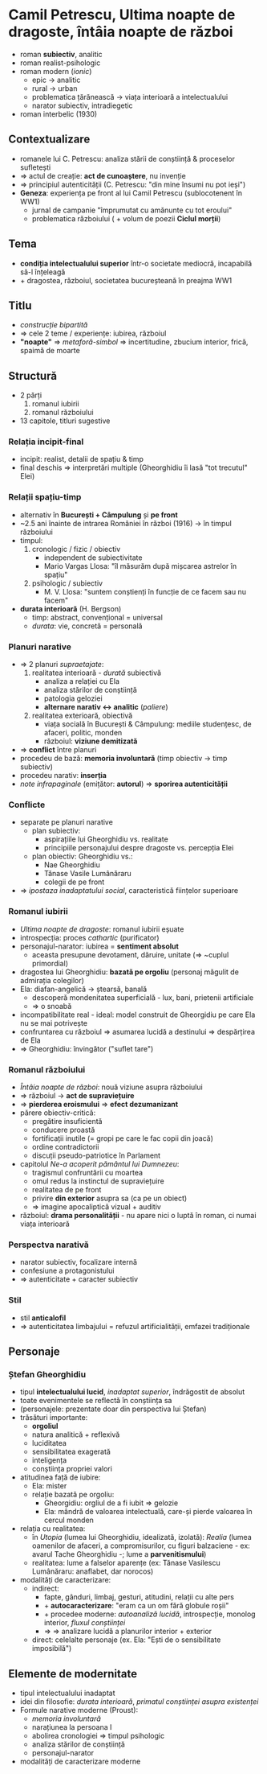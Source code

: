 Camil Petrescu, Ultima noapte de dragoste, întâia noapte de război
===

* roman **subiectiv**, analitic
* roman realist-psihologic
* roman modern (*ionic*)
	* epic → analitic
	* rural → urban
	* problematica țărănească → viața interioară a intelectualului
	* narator subiectiv, intradiegetic
* roman interbelic (1930)

## Contextualizare

* romanele lui C. Petrescu: analiza stării de conștiință & proceselor sufletești
* ⇒ actul de creație: **act de cunoaștere**, nu invenție
* ⇒ principiul autenticității (C. Petrescu: "din mine însumi nu pot ieși")
* **Geneza**: experiența pe front al lui Camil Petrescu (sublocotenent în WW1)
	* jurnal de campanie "împrumutat cu amănunte cu tot eroului"
	* problematica războiului ( + volum de poezii **Ciclul morții**)

## Tema

* **condiția intelectualului superior** într-o societate mediocră, incapabilă să-l înțeleagă
* \+ dragostea, războiul, societatea bucureșteană în preajma WW1

## Titlu

* *construcție bipartită*
* ⇒ cele 2 teme / experiențe: iubirea, războiul
* **"noapte"** ⇒ *metaforă-simbol* ⇒ incertitudine, zbucium interior, frică, spaimă de moarte

## Structură

* 2 părți
	1. romanul iubirii
	2. romanul războiului
* 13 capitole, titluri sugestive

### Relația incipit-final

* incipit: realist, detalii de spațiu & timp
* final deschis ⇒ interpretări multiple (Gheorghidiu îi lasă "tot trecutul" Elei)

### Relații spațiu-timp

* alternativ în **București + Câmpulung** și **pe front**
* ~2.5 ani înainte de intrarea României în război (1916) → în timpul războiului
* timpul:
	1. cronologic / fizic / obiectiv
		* independent de subiectivitate
		* Mario Vargas Llosa: "îl măsurăm după mișcarea astrelor în spațiu"
	2. psihologic / subiectiv
		* M. V. Llosa: "suntem conștienți în funcție de ce facem sau nu facem"
* **durata interioară** (H. Bergson)
	* timp: abstract, convențional = universal
	* *durata*: vie, concretă = personală

### Planuri narative

* ⇒ 2 planuri *supraetajate*:
	1. realitatea interioară - *durată* subiectivă
		* analiza a relației cu Ela
		* analiza stărilor de conștiință
		* patologia geloziei
		* **alternare narativ ↔ analitic** (*paliere*)
	2. realitatea exterioară, obiectivă
		* viața socială în București & Câmpulung: mediile studențesc, de afaceri, politic, monden
		* războiul: **viziune demitizată**
* ⇒ **conflict** între planuri
* procedeu de bază: **memoria involuntară** (timp obiectiv → timp subiectiv)
* procedeu narativ: **inserția**
* *note infrapaginale* (emițător: **autorul**) ⇒ **sporirea autenticității**

### Conflicte

* separate pe planuri narative
	* plan subiectiv:
		* aspirațiile lui Gheorghidiu vs. realitate
		* principiile personajului despre dragoste vs. percepția Elei
	* plan obiectiv: Gheorghidiu vs.:
		* Nae Gheorghidiu
		* Tănase Vasile Lumânăraru
		* colegii de pe front
* ⇒ *ipostaza inadaptatului social*, caracteristică ființelor superioare

### Romanul iubirii

* *Ultima noapte de dragoste*: romanul iubirii eșuate
* introspecția: proces *cathartic* (purificator)
* personajul-narator: iubirea = **sentiment absolut**
	* aceasta presupune devotament, dăruire, unitate (⇒ ~cuplul primordial)
* dragostea lui Gheorghidiu: **bazată pe orgoliu** (personaj măgulit de admirația colegilor)
* Ela: diafan-angelică → ștearsă, banală
	* descoperă mondenitatea superficială - lux, bani, prietenii artificiale
	* ⇒ o snoabă
* incompatibilitate real - ideal: model construit de Gheorgidiu pe care Ela nu se mai potrivește 
* confruntarea cu războiul ⇒ asumarea lucidă a destinului ⇒ despărțirea de Ela
* ⇒ Gheorghidiu: învingător ("suflet tare")

### Romanul războiului

* *Întâia noapte de război*: nouă viziune asupra războiului
* ⇒ războiul → **act de supraviețuire**
* ⇒ **pierderea eroismului** ⇒ **efect dezumanizant**
* părere obiectiv-critică:
	* pregătire insuficientă
	* conducere proastă
	* fortificații inutile (= gropi pe care le fac copii din joacă)
	* ordine contradictorii
	* discuții pseudo-patriotice în Parlament
* capitolul *Ne-a acoperit pământul lui Dumnezeu*:
	* tragismul confruntării cu moartea
	* omul redus la instinctul de supraviețuire
	* realitatea de pe front
	* privire **din exterior** asupra sa (ca pe un obiect)
	* ⇒ imagine apocaliptică vizual + auditiv
* războiul: **drama personalității** - nu apare nici o luptă în roman, ci numai viața interioară

### Perspectva narativă

* narator subiectiv, focalizare internă
* confesiune a protagonistului
* ⇒ autenticitate + caracter subiectiv

### Stil

* stil **anticalofil**
* ⇒ autenticitatea limbajului = refuzul artificialității, emfazei tradiționale

## Personaje

### Ștefan Gheorghidiu

* tipul **intelectualului lucid**, *inadaptat superior*, îndrăgostit de absolut
* toate evenimentele se reflectă în conștiința sa
* (personajele: prezentate doar din perspectiva lui Ștefan)
* trăsături importante:
	* **orgoliul**
	* natura analitică + reflexivă
	* luciditatea
	* sensibilitatea exagerată
	* inteligența
	* conștiința propriei valori
* atitudinea față de iubire:
	* Ela: mister
	* relație bazată pe orgoliu:
		* Gheorgidiu: orgliul de a fi iubit ⇒ gelozie
		* Ela: mândră de valoarea intelectuală, care-și pierde valoarea în cercul monden
* relația cu realitatea:
	* în *Utopia* (lumea lui Gheorghidiu, idealizată, izolată): *Realia* (lumea oamenilor de afaceri, a compromisurilor, cu figuri balzaciene - ex: avarul Tache Gheorghidiu -; lume a **parvenitismului**)
	* realitatea: lume a falselor aparențe (ex: Tănase Vasilescu Lumânăraru: anaflabet, dar norocos)
* modalități de caracterizare:
	* indirect:
		* fapte, gânduri, limbaj, gesturi, atitudini, relații cu alte pers
		* \+ **autocaracterizare**: "eram ca un om fără globule roșii"
		* \+ procedee moderne: *autoanaliză lucidă*, introspecție, monolog interior, *fluxul conștiinței*
		* ⇒ ⇒ analizare lucidă a planurilor interior + exterior
	* direct: celelalte personaje (ex. Ela: "Ești de o sensibilitate imposibilă")

## Elemente de modernitate

* tipul intelectualului inadaptat
* idei din filosofie: *durata interioară*, *primatul conștiinței asupra existenței*
* Formule narative moderne (Proust):
	* *memoria involuntară*
	* narațiunea la persoana I
	* abolirea cronologiei ⇒ timpul psihologic
	* analiza stărilor de conștiință
	* personajul-narator
* modalități de caracterizare moderne